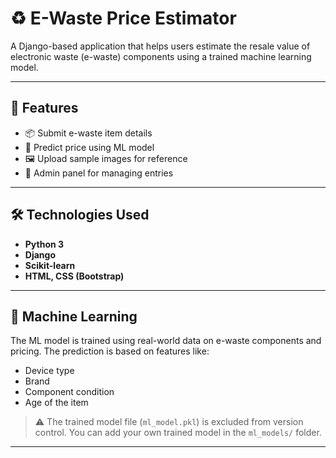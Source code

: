 # ♻️ E-Waste Price Estimator

A Django-based application that helps users estimate the resale value of electronic waste (e-waste) components using a trained machine learning model.

---

## 🚀 Features

- 📦 Submit e-waste item details
- 🤖 Predict price using ML model
- 🖼️ Upload sample images for reference
- 🔎 Admin panel for managing entries

---

## 🛠️ Technologies Used

- **Python 3**
- **Django**
- **Scikit-learn**
- **HTML, CSS (Bootstrap)**

---

## 🧠 Machine Learning

The ML model is trained using real-world data on e-waste components and pricing. The prediction is based on features like:

- Device type  
- Brand  
- Component condition  
- Age of the item

> ⚠️ The trained model file (`ml_model.pkl`) is excluded from version control. You can add your own trained model in the `ml_models/` folder.

---

